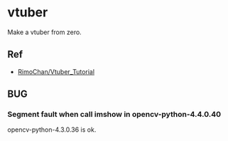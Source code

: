 # vtuber

Make a vtuber from zero.

## Ref

- [RimoChan/Vtuber_Tutorial](https://github.com/RimoChan/Vtuber_Tutorial)

## BUG

### Segment fault when call imshow in opencv-python-4.4.0.40

opencv-python-4.3.0.36 is ok.
